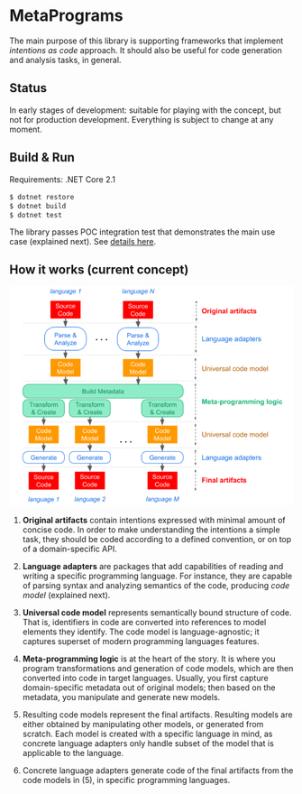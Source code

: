 # MetaPrograms

The main purpose of this library is supporting frameworks that implement _intentions as code_ approach. It should also be useful for code generation and analysis tasks, in general.

## Status

In early stages of development: suitable for playing with the concept, but not for production development. Everything is subject to change at any moment.  

## Build & Run

Requirements: .NET Core 2.1

```
$ dotnet restore
$ dotnet build
$ dotnet test
```

The library passes POC integration test that demonstrates the main use case (explained next). See [details here](Docs/poc.md).

## How it works (current concept)

![Concept illustration](Docs/concept-flow.png)

1. **Original artifacts** contain intentions expressed with minimal amount of concise code. In order to make understanding the intentions a simple task, they should be coded according to a defined convention, or on top of a domain-specific API.

1. **Language adapters** are packages that add capabilities of reading and writing a specific programming language. For instance, they are capable of parsing syntax and analyzing semantics of the code, producing _code model_ (explained next). 

1. **Universal code model** represents semantically bound structure of code. That is, identifiers in code are converted into references to model elements they identify. The code model is language-agnostic; it captures superset of modern programming languages features. 

1. **Meta-programming logic** is at the heart of the story. It is where you program transformations and generation of code models, which are then converted into code in target languages. Usually, you first capture domain-specific metadata out of original models; then based on the metadata, you manipulate and generate new models.

1. Resulting code models represent the final artifacts. Resulting models are either obtained by manipulating other models, or generated from scratch. Each model is created with a specific language in mind, as concrete language adapters only handle subset of the model that is applicable to the language.

1. Concrete language adapters generate code of the final artifacts from the code models in (5), in specific programming languages.
